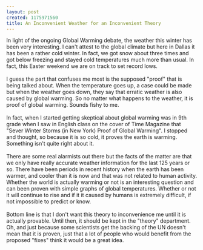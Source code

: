 ```yaml
--- 
layout: post
created: 1175971560
title: An Inconvenient Weather for an Inconvenient Theory
---
```

In light of the ongoing Global Warming debate, the weather this winter has been very interesting.  I can't attest to the global climate but here in Dallas it has been a rather cold winter.  In fact, we got snow about three times and got below freezing and stayed cold temperatures much more than usual.  In fact, this Easter weekend we are on track to set record lows. <br /><br />I guess the part that confuses me most is the supposed "proof" that is being talked about.  When the temperature goes up, a case could be made but when the weather goes down, they say that erratic weather is also caused by global warming.  So no matter what happens to the weather, it is proof of global warming.  Sounds fishy to me.<br /><br />In fact, when I started getting skeptical about  global warming was in 9th grade when I saw in English class on the cover of Time Magazine that "Sever Winter Storms (in New York) Proof of Global Warming".  I stopped and thought, so because it is so cold, it proves the earth is warming.  Something isn't quite right about it.<br /><br />There are some real alarmists out there but the facts of the matter are that we only have really accurate weather information for the last 125 years or so.  There have been periods in recent history when the earth has been warmer, and cooler than it is now and that was not related to human activity.  Whether the world is actually warming or not is an interesting question and can been proven with simple graphs of global temperatures.  Whether or not it will continue to rise and if it it caused by humans is extremely difficult, if not impossible to predict or know.<br /><br />Bottom line is that I don't want this theory to inconvenience me until it is actually provable.  Until then, it should be kept in the "theory" department.  Oh, and just because some scientists get the backing of the UN doesn't mean that it is proven, just that a lot of people who would benefit from the proposed "fixes" think it would be a great idea.
